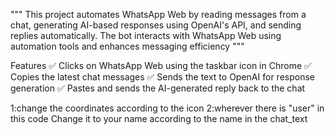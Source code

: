 """
This project automates WhatsApp Web by reading messages from a chat, generating AI-based responses using OpenAI's API, and sending replies automatically. The bot interacts with WhatsApp Web using automation tools and enhances messaging efficiency
"""

Features
✅ Clicks on WhatsApp Web using the taskbar icon in Chrome
✅ Copies the latest chat messages
✅ Sends the text to OpenAI for response generation
✅ Pastes and sends the AI-generated reply back to the chat


1:change the coordinates according to the icon 
2:wherever there is "user" in this code Change it to your name according to the name in the chat_text
